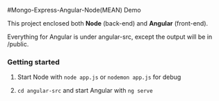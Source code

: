 #Mongo-Express-Angular-Node(MEAN) Demo

This project enclosed both **Node** (back-end) and **Angular** (front-end).

Everything for Angular is under angular-src, except the output will be in /public.

### Getting started

1. Start Node with `node app.js` or `nodemon app.js` for debug

2. `cd angular-src` and start Angular with `ng serve`